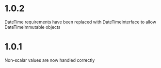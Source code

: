 # 1.0.2 #

DateTime requirements have been replaced with DateTimeInterface to allow DateTimeImmutable objects

# 1.0.1 #

Non-scalar values are now handled correctly

